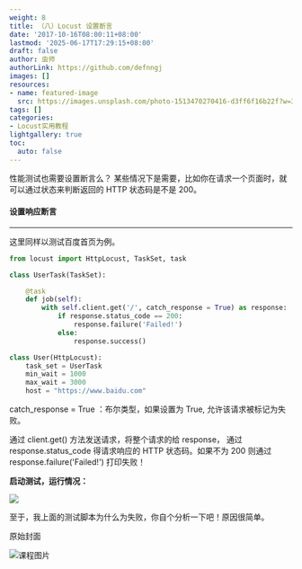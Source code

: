 ```yaml
---
weight: 8
title: （八）Locust 设置断言
date: '2017-10-16T08:00:11+08:00'
lastmod: '2025-06-17T17:29:15+08:00'
draft: false
author: 虫师
authorLink: https://github.com/defnngj
images: []
resources:
- name: featured-image
  src: https://images.unsplash.com/photo-1513470270416-d3ff6f16b22f?w=300
tags: []
categories:
- Locust实用教程
lightgallery: true
toc:
  auto: false
---
```




性能测试也需要设置断言么？ 某些情况下是需要，比如你在请求一个页面时，就可以通过状态来判断返回的 HTTP 状态码是不是 200。

#### 设置响应断言
---
这里同样以测试百度首页为例。

```python
from locust import HttpLocust, TaskSet, task

class UserTask(TaskSet):

    @task
    def job(self):
        with self.client.get('/', catch_response = True) as response:
            if response.status_code == 200:
                response.failure('Failed!')
            else:
                response.success()

class User(HttpLocust):
    task_set = UserTask
    min_wait = 1000
    max_wait = 3000
    host = "https://www.baidu.com"

```


catch_response = True ：布尔类型，如果设置为 True, 允许该请求被标记为失败。

通过 client.get() 方法发送请求，将整个请求的给 response， 通过 response.status_code 得请求响应的 HTTP 状态码。如果不为 200 则通过 response.failure('Failed!') 打印失败！

__启动测试，运行情况：__

![](http://img.testclass.net/locust_run_fail.png)

至于，我上面的测试脚本为什么为失败，你自个分析一下吧！原因很简单。




原始封面

![课程图片](https://images.unsplash.com/photo-1513470270416-d3ff6f16b22f?w=300)

